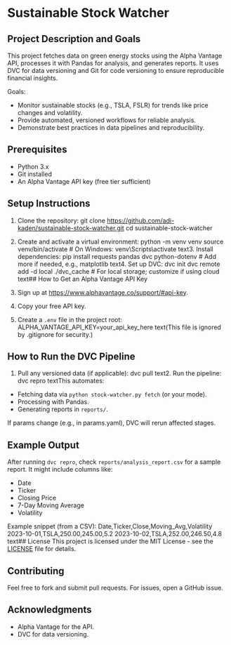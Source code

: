# Sustainable Stock Watcher

## Project Description and Goals
This project fetches data on green energy stocks using the Alpha Vantage API, processes it with Pandas for analysis, and generates reports. It uses DVC for data versioning and Git for code versioning to ensure reproducible financial insights.

Goals:
- Monitor sustainable stocks (e.g., TSLA, FSLR) for trends like price changes and volatility.
- Provide automated, versioned workflows for reliable analysis.
- Demonstrate best practices in data pipelines and reproducibility.

## Prerequisites
- Python 3.x
- Git installed
- An Alpha Vantage API key (free tier sufficient)

## Setup Instructions
1. Clone the repository:
git clone https://github.com/adi-kaden/sustainable-stock-watcher.git
cd sustainable-stock-watcher

2. Create and activate a virtual environment:
python -m venv venv
source venv/bin/activate  # On Windows: venv\Scripts\activate
text3. Install dependencies:
pip install requests pandas dvc python-dotenv  # Add more if needed, e.g., matplotlib
text4. Set up DVC:
dvc init
dvc remote add -d local ./dvc_cache  # For local storage; customize if using cloud
text## How to Get an Alpha Vantage API Key
1. Sign up at https://www.alphavantage.co/support/#api-key.
2. Copy your free API key.
3. Create a `.env` file in the project root:
ALPHA_VANTAGE_API_KEY=your_api_key_here
text(This file is ignored by .gitignore for security.)

## How to Run the DVC Pipeline
1. Pull any versioned data (if applicable):
dvc pull
text2. Run the pipeline:
dvc repro
textThis automates:
- Fetching data via `python stock-watcher.py fetch` (or your mode).
- Processing with Pandas.
- Generating reports in `reports/`.

If params change (e.g., in params.yaml), DVC will rerun affected stages.

## Example Output
After running `dvc repro`, check `reports/analysis_report.csv` for a sample report. It might include columns like:
- Date
- Ticker
- Closing Price
- 7-Day Moving Average
- Volatility

Example snippet (from a CSV):
Date,Ticker,Close,Moving_Avg,Volatility
2023-10-01,TSLA,250.00,245.00,5.2
2023-10-02,TSLA,252.00,246.50,4.8
text## License
This project is licensed under the MIT License - see the [LICENSE](LICENSE) file for details.

## Contributing
Feel free to fork and submit pull requests. For issues, open a GitHub issue.

## Acknowledgments
- Alpha Vantage for the API.
- DVC for data versioning.